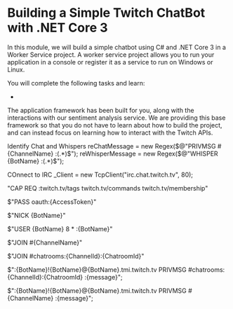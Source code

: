 # Building a Simple Twitch ChatBot with .NET Core 3

In this module, we will build a simple chatbot using C# and .NET Core 3 in a Worker Service project.  A worker service project allows you to run your application in a console or register it as a service to run on Windows or Linux.

You will complete the following tasks and learn:

  + 

The application framework has been built for you, along with the interactions with our sentiment analysis service.  We are providing this base framework so that you do not have to learn about how to build the project, and can instead focus on learning how to interact with the Twitch APIs.



Identify Chat and Whispers
      reChatMessage = new Regex($@"PRIVMSG #{ChannelName} :(.*)$");
      reWhisperMessage = new Regex($@"WHISPER {BotName} :(.*)$");


COnnect to IRC
      _Client = new TcpClient("irc.chat.twitch.tv", 80);


"CAP REQ :twitch.tv/tags twitch.tv/commands twitch.tv/membership"

$"PASS oauth:{AccessToken}"

$"NICK {BotName}"

$"USER {BotName} 8 * :{BotName}"

$"JOIN #{ChannelName}"

$"JOIN #chatrooms:{ChannelId}:{ChatroomId}"

$":{BotName}!{BotName}@{BotName}.tmi.twitch.tv PRIVMSG #chatrooms:{ChannelId}:{ChatroomId} :{message}";

$":{BotName}!{BotName}@{BotName}.tmi.twitch.tv PRIVMSG #{ChannelName} :{message}";

